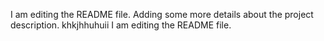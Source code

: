 I am editing the README file. Adding some more details about the project description.
khkjhhuhuii
I am editing the README file.

